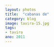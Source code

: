```yaml
---
layout: photos
title:  "cabanas de"
category: blog
image: tavira-15.jpg
tags:
- tavira
ano: 2011
---
```




